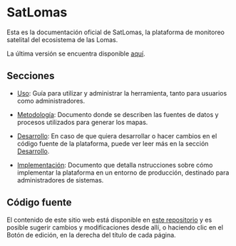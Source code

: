 # SatLomas

Esta es la documentación oficial de SatLomas, la plataforma de monitoreo
satelital del ecosistema de las Lomas.

La última versión se encuentra disponible [aquí][2].

  [1]: https://github.com/dymaxionlabs/satlomas-docs
  [2]: https://dymaxionlabs.github.io/satlomas-docs


## Secciones

* [Uso](usage.md): Guía para utilizar y administrar la herramienta, tanto para
  usuarios como administradores.

* [Metodología](methodology.md): Documento donde se describen las fuentes de
datos y procesos utilizados para generar los mapas.

* [Desarrollo](development.md): En caso de que quiera desarrollar o hacer cambios en el código fuente de la
plataforma, puede ver leer más en la sección [Desarrollo](development.md).

* [Implementación](deploy.md): Documento que detalla nstrucciones sobre cómo
  implementar la plataforma en un entorno de producción, destinado para
  administradores de sistemas.

## Código fuente

El contenido de este sitio web está disponible en [este repositorio][1] y es
posible sugerir cambios y modificaciones desde allí, o haciendo clic en el
Botón de edición, en la derecha del título de cada página.